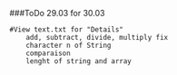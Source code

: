 
###ToDo 29.03 for 30.03
	
	#View text.txt for "Details"
		add, subtract, divide, multiply fix
		character n of String
		comparaison
		lenght of string and array